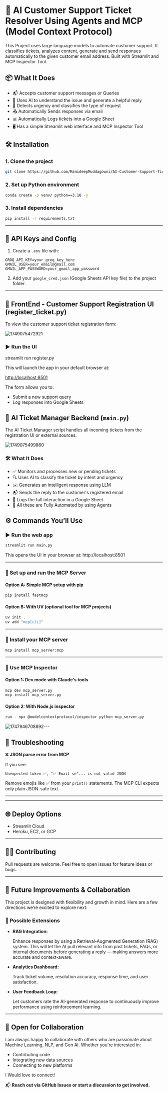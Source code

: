 # 🤖 AI Customer Support Ticket Resolver Using Agents and MCP (Model Context Protocol)

This Project uses large language models to automate customer support. It classifies tickets, analyzes content, generate and send responses automatically to the given customer email address. Built with Streamlit and MCP Inspector Tool.

## 📦 What It Does

- 📬 Accepts customer support messages or Queries
- 🤖 Uses AI to understand the issue and generate a helpful reply
- 🧠 Detects urgency and classifies the type of request
- 📤 Automatically Sends responses via email
- 📊 Automatically Logs tickets into a Google Sheet
- 🖥️ Has a simple Streamlit web interface and  MCP Inspector Tool

## 🛠 Installation

### 1. Clone the project

```bash
git clone https://github.com/ManideepMuddagowni/AI-Customer-Support-Ticket-Resolver-Using-MCP.git
```

### 2. Set up Python environment

```bash
conda create -p venv/ python==3.10 -y
```

### 3. Install dependencies

```bash
pip install -r requirements.txt
```

---

## 🔐 API Keys and Config

1. Create a `.env` file with:

```env
GROQ_API_KEY=your_groq_key_here
GMAIL_USER=your_email@gmail.com
GMAIL_APP_PASSWORD=your_gmail_app_password
```

2. Add your `google_cred.json` (Google Sheets API key file) to the project folder.

---

## 🧾 FrontEnd - Customer Support Registration UI (register_ticket.py)

To view the customer support ticket registration form:

![1749075472921](image/README/1749075472921.png)

### ▶️ Run the UI

streamlit run register.py

This will launch the app in your default browser at:

[http://localhost:8501](http://localhost:8501)

The form allows you to:

* Submit a new support query
* Log responses into Google Sheets

## 🤖 AI Ticket Manager Backend (`main.py`)

The AI Ticket Manager script handles all incoming tickets from the registration UI or external sources.

![1749075499860](image/README/1749075499860.png)

### 🛠 What It Does

* ✅ Monitors and processes new or pending tickets
* 🔍 Uses AI to classify the ticket by intent and urgency
* ✉️ Generates an intelligent response using LLM
* 📬 Sends the reply to the customer's registered email
* 📝 Logs the full interaction in a Google Sheet
* 🤖 All these are Fully Automated by using Agents

## ⚙️ Commands You’ll Use

### ▶️ Run the web app

```bash
streamlit run main.py
```

This opens the UI in your browser at: http://localhost:8501

---

### 🧠 Set up and run the MCP Server

#### Option A: Simple MCP setup with pip

```bash
pip install fastmcp
```

#### Option B: With UV (optional tool for MCP projects)

```bash
uv init .
uv add "mcp[cli]"
```

---

### 🔁 Install your MCP server

```bash
mcp install mcp_server:mcp
```

---

### 🧰 Use MCP Inspector

#### Option 1: Dev mode with Claude's tools

```bash
mcp dev mcp_server.py
mcp install mcp_server.py
```

#### Option 2: With Node.js inspector

```bash
run - npx @modelcontextprotocol/inspector python mcp_server.py
```

![1747946708892](image/README/1747946708892.png)---

## 📌 Troubleshooting

❌ **JSON parse error from MCP**

If you see:

```
Unexpected token ✅, "✅ Email se"... is not valid JSON
```

Remove emojis like ✅ from your `print()` statements. The MCP CLI expects only plain JSON-safe text.

---

---

## 🌐 Deploy Options

- Streamlit Cloud
- Heroku, EC2, or GCP

---

## 🧑‍💻 Contributing

Pull requests are welcome. Feel free to open issues for feature ideas or bugs.

---

## 🚀 Future Improvements & Collaboration

This project is designed with flexibility and growth in mind. Here are a few directions we’re excited to explore next:

### 🔮 Possible Extensions

* **RAG Integration:**

  Enhance responses by using a Retrieval-Augmented Generation (RAG) system. This will let the AI pull relevant info from past tickets, FAQs, or internal documents before generating a reply — making answers more accurate and context-aware.
* **Analytics Dashboard:**

  Track ticket volume, resolution accuracy, response time, and user satisfaction.
* **User Feedback Loop:**

  Let customers rate the AI-generated response to continuously improve performance using reinforcement learning.

---

## 🤝 Open for Collaboration

I am always happy to collaborate with others who are passionate about Machine Learning, NLP, and Gen AI. Whether you're interested in:

* Contributing code
* Integrating new data sources
* Connecting to new platforms

I Would love to connect!

📬 **Reach out via GitHub Issues or start a discussion to get involved.**
